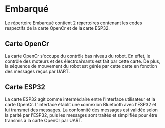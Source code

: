 # Embarqué
Le répertoire Embarqué contient 2 répertoires contenant les codes respectifs de la carte OpenCr et de la carte ESP32.

## Carte OpenCr
La carte OpenCr s'occupe du contrôle bas niveau du robot. En effet, le contrôle des moteurs et des électroaimants est fait par cette carte. De plus, la séquence de mouvement du robot est gérée par cette carte en fonction des messages reçus par UART.

## Carte ESP32
La carte ESP32 agit comme intermédiaire entre l'interface utilisateur et la carte OpenCr. L'interface établit une connexion Bluetooth avec l'ESP32 et lui transmet des messages. La conformité des messages est validée selon la parité par l'ESP32, puis les messages sont traités et simplifiés pour être transmis à la carte OpenCr par UART.
